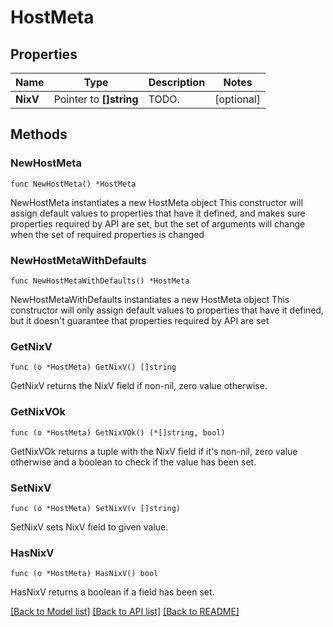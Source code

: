 # HostMeta

## Properties

Name | Type | Description | Notes
------------ | ------------- | ------------- | -------------
**NixV** | Pointer to **[]string** | TODO. | [optional] 

## Methods

### NewHostMeta

`func NewHostMeta() *HostMeta`

NewHostMeta instantiates a new HostMeta object
This constructor will assign default values to properties that have it defined,
and makes sure properties required by API are set, but the set of arguments
will change when the set of required properties is changed

### NewHostMetaWithDefaults

`func NewHostMetaWithDefaults() *HostMeta`

NewHostMetaWithDefaults instantiates a new HostMeta object
This constructor will only assign default values to properties that have it defined,
but it doesn't guarantee that properties required by API are set

### GetNixV

`func (o *HostMeta) GetNixV() []string`

GetNixV returns the NixV field if non-nil, zero value otherwise.

### GetNixVOk

`func (o *HostMeta) GetNixVOk() (*[]string, bool)`

GetNixVOk returns a tuple with the NixV field if it's non-nil, zero value otherwise
and a boolean to check if the value has been set.

### SetNixV

`func (o *HostMeta) SetNixV(v []string)`

SetNixV sets NixV field to given value.

### HasNixV

`func (o *HostMeta) HasNixV() bool`

HasNixV returns a boolean if a field has been set.


[[Back to Model list]](../README.md#documentation-for-models) [[Back to API list]](../README.md#documentation-for-api-endpoints) [[Back to README]](../README.md)



